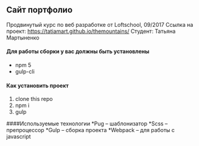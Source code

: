 ## Сайт портфолио
Продвинутый курс по веб разработке от Loftschool, 09/2017
Ссылка на проект: https://tatiamart.github.io/themountains/
Студент: Татьяна Мартыненко

#### Для работы сборки у вас должны быть установлены
* npm 5
* gulp-cli 

#### Как установить проект
1. clone this repo
2. npm i
3. gulp 

####Используемые технологии
*Pug – шаблонизатор
*Scss – препроцессор
*Gulp – сборка проекта
*Webpack – для работы с javascript
